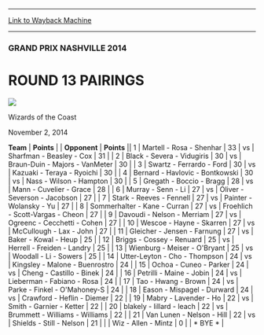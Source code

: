 
---
[Link to Wayback Machine](https://web.archive.org/web/20141104190228/http://magic.wizards.com/en/events/coverage/gpnas14/r13pairings)

[_metadata_:description]:- "TeamPoints OpponentPoints 1Martell - Rosa - Shenhar33vsSharfman - Beasley - Cox31 2Black - Severa - Vidugiris30vsBraun-Duin - Majors - VanMeter30 3Swartz - Ferrardo - Ford30vsKazuaki - Teraya - Ryoichi30 4Bernard - Havlovic - Bontkowski"
[_metadata_:generator]:- "Drupal 7 (http://drupal.org)"
[_metadata_:node]:- "294836"
[_metadata_:publish_date]:- "2014-11-02"
[_metadata_:source]:- "div-main"
[_metadata_:title]:- "ROUND 13 PAIRINGS"
[_metadata_:wayback_capture_timestamp]:- "2014-11-04 19:02:28"
[_metadata_:wayback_raw_url]:- "https://web.archive.org/web/20141104190228id_/http://magic.wizards.com/en/events/coverage/gpnas14/r13pairings"
[_metadata_:wayback_url]:- "http://magic.wizards.com/en/events/coverage/gpnas14/r13pairings"
---





### GRAND PRIX NASHVILLE 2014


ROUND 13 PAIRINGS
=================



![](https://media.magic.wizards.com/styles/auth_small/public/images/person/wizards_authorpic_larger.jpg)

Wizards of the Coast




November 2, 2014
 












 **Team** | **Points** |  | **Opponent** | **Points** ||  1 | Martell - Rosa - Shenhar | 33 | vs | Sharfman - Beasley - Cox | 31 |
|  2 | Black - Severa - Vidugiris | 30 | vs | Braun-Duin - Majors - VanMeter | 30 |
|  3 | Swartz - Ferrardo - Ford | 30 | vs | Kazuaki - Teraya - Ryoichi | 30 |
|  4 | Bernard - Havlovic - Bontkowski | 30 | vs | Nass - Wilson - Hampton | 30 |
|  5 | Gregath - Boccio - Bragg | 28 | vs | Mann - Cuvelier - Grace | 28 |
|  6 | Murray - Senn - Li | 27 | vs | Oliver - Severson - Jacobson | 27 |
|  7 | Stark - Reeves - Fennell | 27 | vs | Painter - Wolansky - Yu | 27 |
|  8 | Sommerhalter - Kane - Curran | 27 | vs | Froehlich - Scott-Vargas - Cheon | 27 |
|  9 | Davoudi - Nelson - Merriam | 27 | vs | Ogreenc - Cecchetti - Cohen | 27 |
|  10 | Wescoe - Hayne - Skarren | 27 | vs | McCullough - Lax - John | 27 |
|  11 | Gleicher - Jensen - Farnung | 27 | vs | Baker - Kowal - Heup | 25 |
|  12 | Briggs - Cossey - Renuard | 25 | vs | Herrell - Freiden - Landry | 25 |
|  13 | Wienburg - Meiser - O'Bryant | 25 | vs | Woodall - Li - Sowers | 25 |
|  14 | Utter-Leyton - Cho - Thompson | 24 | vs | Kingsley - Malone - Buenrostro | 24 |
|  15 | Ochoa - Cuneo - Parker | 24 | vs | Cheng - Castillo - Binek | 24 |
|  16 | Petrilli - Maine - Jobin | 24 | vs | Lieberman - Fabiano - Rosa | 24 |
|  17 | Tao - Hwang - Brown | 24 | vs | Parke - Finkel - O'Mahoney-S | 24 |
|  18 | Eason - Mispagel - Durward | 24 | vs | Crawford - Heflin - Diemer | 22 |
|  19 | Mabry - Lavender - Ho | 22 | vs | Smith - Garnier - Ketter | 22 |
|  20 | blakely - lillard - leach | 22 | vs | Brummett - Williams - Williams | 22 |
|  21 | Van Lunen - Nelson - Hill | 22 | vs | Shields - Still - Nelson | 21 |
|  | Wiz - Allen - Mintz | 0 |  | \* BYE \* |







 
 




  







